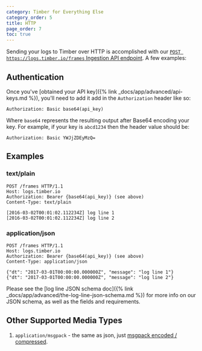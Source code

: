 ```yaml
---
category: Timber for Everything Else
category_order: 5
title: HTTP
page_order: 7
toc: true
---
```


Sending your logs to Timber over HTTP is accomplished with our
[`POST https://logs.timber.io/frames` Ingestion API endpoint](https://api-docs.timber.io/#eaf-2643-c422-7ae9-d39c4b4c4b0e).
A few examples:

## Authentication

Once you've [obtained your API key]({% link _docs/app/advanced/api-keys.md %}), you'll need to
add it add in the `Authorization` header like so:

```
Authorization: Basic base64(api_key)
```

Where `base64` represents the resulting output after Base64 encoding your key. For example,
if your key is `abcd1234` then the header value should be:

```
Authorization: Basic YWJjZDEyMzQ=
```


## Examples

### text/plain

```
POST /frames HTTP/1.1
Host: logs.timber.io
Authorization: Bearer {base64(api_key)} (see above)
Content-Type: text/plain

[2016-03-02T00:01:02.112234Z] log line 1
[2016-03-02T00:01:02.112234Z] log line 2
```

### application/json

```
POST /frames HTTP/1.1
Host: logs.timber.io
Authorization: Bearer {base64(api_key)} (see above)
Content-Type: application/json

{"dt": "2017-03-01T00:00:00.000000Z", "message": "log line 1"}
{"dt": "2017-03-01T00:00:00.000000Z", "message": "log line 2"}
```

Please see the [log line JSON schema doc]({% link _docs/app/advanced/the-log-line-json-schema.md %})
for more info on our JSON schema, as well as the fields and requirements.


## Other Supported Media Types

1. `application/msgpack` - the same as json, just [msgpack encoded / compressed](http://msgpack.org).
